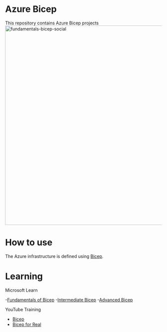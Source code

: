 # Azure Bicep
This repository contains Azure Bicep projects
<img width="641" alt="fundamentals-bicep-social" src="https://user-images.githubusercontent.com/87688021/210160156-e1a0fb6b-3d59-4a0e-b921-7adf96b9a195.png">
# How to use
The Azure infrastructure is defined using [Bicep](https://docs.microsoft.com/azure/azure-resource-manager/bicep/).
# Learning
Microsoft Learn

-[Fundamentals of Bicep](https://learn.microsoft.com/en-us/training/paths/fundamentals-bicep/)
-[Intermediate Bicep](https://learn.microsoft.com/en-us/training/paths/intermediate-bicep/)
-[Advanced Bicep](https://learn.microsoft.com/en-us/training/paths/advanced-bicep/)

YouTube Training
- [Bicep](https://youtube.com/playlist?list=PLnWpsLZNgHzUWIDWI0lWCTsS8wC9UaJho)
- [Bicep for Real](https://youtube.com/playlist?list=PLeh9xH-kbPPY-6hUKuLKhFu_w2tKFVpl3)
